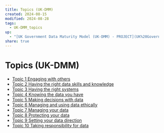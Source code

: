 ```yaml
---
title: Topics (UK-DMM)
created: 2024-08-15
modified: 2024-08-28
tags:
  - UK-DMM_topics
up:
  - "[UK Government Data Maturity Model (UK-DMM) - PROJECT](UK%20Government%20Data%20Maturity%20Model%20(UK-DMM)%20-%20PROJECT.md)"
share: true
---
```

# Topics (UK-DMM)
- [Topic 1 Engaging with others](./Topic%201%20Engaging%20with%20others.md) 
- [Topic 2 Having the right data skills and knowledge](./Topic%202%20Having%20the%20right%20data%20skills%20and%20knowledge.md)
- [Topic 3 Having the right systems](./Topic%203%20Having%20the%20right%20systems.md)                  
- [Topic 4 Knowing the data you have](./Topic%204%20Knowing%20the%20data%20you%20have.md)                 
- [Topic 5 Making decisions with data](./Topic%205%20Making%20decisions%20with%20data.md)                
- [Topic 6 Managing and using data ethically](./Topic%206%20Managing%20and%20using%20data%20ethically.md)         
- [Topic 7 Managing your data](./Topic%207%20Managing%20your%20data.md)                        
- [Topic 8 Protecting your data](./Topic%208%20Protecting%20your%20data.md)                      
- [Topic 9 Setting your data direction](./Topic%209%20Setting%20your%20data%20direction.md)               
- [Topic 10 Taking responsibility for data](./Topic%2010%20Taking%20responsibility%20for%20data.md)
